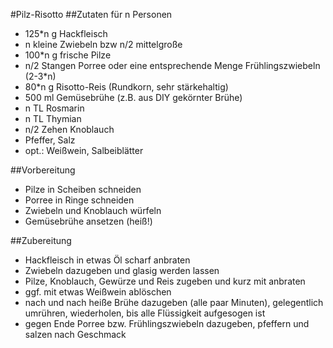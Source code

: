 #Pilz-Risotto##Zutaten für n Personen
- 125*n g Hackfleisch
- n kleine Zwiebeln bzw n/2 mittelgroße
- 100*n g frische Pilze
- n/2 Stangen Porree oder eine entsprechende Menge Frühlingszwiebeln (2-3*n)
- 80*n g Risotto-Reis (Rundkorn, sehr stärkehaltig)
- 500 ml Gemüsebrühe (z.B. aus DIY gekörnter Brühe)
- n TL Rosmarin
- n TL Thymian
- n/2 Zehen Knoblauch
- Pfeffer, Salz
- opt.: Weißwein, Salbeiblätter
##Vorbereitung- Pilze in Scheiben schneiden
- Porree in Ringe schneiden
- Zwiebeln und Knoblauch würfeln
- Gemüsebrühe ansetzen (heiß!)##Zubereitung- Hackfleisch in etwas Öl scharf anbraten
- Zwiebeln dazugeben und glasig werden lassen
- Pilze, Knoblauch, Gewürze und Reis zugeben und kurz mit anbraten
- ggf. mit etwas Weißwein ablöschen
- nach und nach heiße Brühe dazugeben (alle paar Minuten), gelegentlich umrühren, wiederholen, bis alle Flüssigkeit aufgesogen ist
- gegen Ende Porree bzw. Frühlingszwiebeln dazugeben, pfeffern und salzen nach Geschmack

